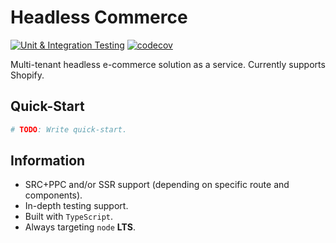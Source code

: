 # Headless Commerce

[![Unit & Integration Testing](https://github.com/filiphsps/commerce/actions/workflows/ci.yml/badge.svg)](https://github.com/filiphsps/commerce/actions/workflows/ci.yml)
[![codecov](https://codecov.io/gh/filiphsps/commerce/graph/badge.svg?token=IOzAGHRDnf)](https://codecov.io/gh/filiphsps/commerce)

Multi-tenant headless e-commerce solution as a service. Currently supports Shopify.

## Quick-Start

```bash
# TODO: Write quick-start.
```

## Information

-   SRC+PPC and/or SSR support (depending on specific route and components).
-   In-depth testing support.
-   Built with `TypeScript`.
-   Always targeting `node` **LTS**.
